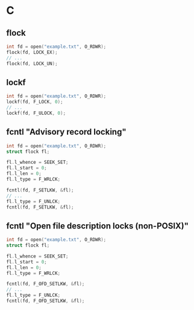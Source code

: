 # C

## flock

```C
int fd = open("example.txt", O_RDWR);
flock(fd, LOCK_EX);
// ...
flock(fd, LOCK_UN);
```

## lockf

```C
int fd = open("example.txt", O_RDWR);
lockf(fd, F_LOCK, 0);
// ...
lockf(fd, F_ULOCK, 0);
```

## fcntl "Advisory record locking"

```C
int fd = open("example.txt", O_RDWR);
struct flock fl;

fl.l_whence = SEEK_SET;
fl.l_start = 0;
fl.l_len = 0;
fl.l_type = F_WRLCK;

fcntl(fd, F_SETLKW, &fl);
// ...
fl.l_type = F_UNLCK;
fcntl(fd, F_SETLKW, &fl);
```

## fcntl "Open file description locks (non-POSIX)"

```C
int fd = open("example.txt", O_RDWR);
struct flock fl;

fl.l_whence = SEEK_SET;
fl.l_start = 0;
fl.l_len = 0;
fl.l_type = F_WRLCK;

fcntl(fd, F_OFD_SETLKW, &fl);
// ...
fl.l_type = F_UNLCK;
fcntl(fd, F_OFD_SETLKW, &fl);
```